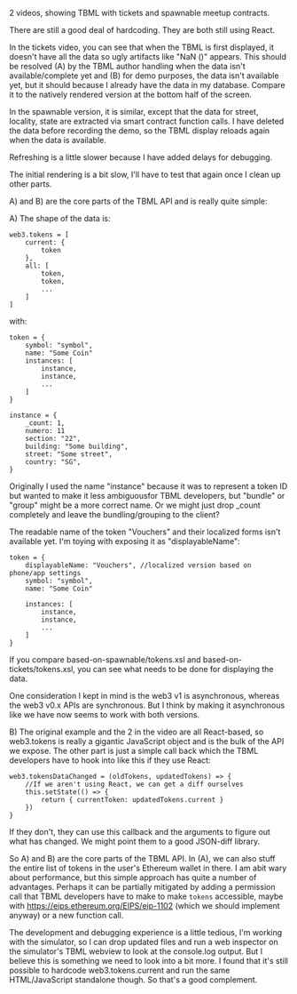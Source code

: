 2 videos, showing TBML with tickets and spawnable meetup contracts.

There are still a good deal of hardcoding. They are both still using React.
    
In the tickets video, you can see that when the TBML is first displayed, it doesn't have all the data so ugly artifacts like "NaN ()" appears. This should be resolved (A) by the TBML author handling when the data isn't available/complete yet and (B) for demo purposes, the data isn't available yet, but it should because I already have the data in my database. Compare it to the natively rendered version at the bottom half of the screen.

In the spawnable version, it is similar, except that the data for street, locality, state are extracted via smart contract function calls. I have deleted the data before recording the demo, so the TBML display reloads again when the data is available.

Refreshing is a little slower because I have added delays for debugging.

The initial rendering is a bit slow, I'll have to test that again once I clean up other parts.

A) and B) are the core parts of the TBML API and is really quite simple:

A) The shape of the data is:

```
web3.tokens = [
    current: {
        token
    },
    all: [
        token,
        token,
        ...
    ]
]
```

with:

```
token = {
    symbol: "symbol",
    name: "Some Coin"
    instances: [
        instance,
        instance,
        ...
    ]
}

instance = {
    _count: 1,
    numero: 11
    section: "22",
    building: "Some building",
    street: "Some street",
    country: "SG",
}
```

Originally I used the name "instance" because it was to represent a token ID but wanted to make it less ambiguousfor TBML developers, but "bundle" or "group" might be a more correct name. Or we might just drop _count completely and leave the bundling/grouping to the client?

The readable name of the token "Vouchers" and their localized forms isn't available yet. I'm toying with exposing it as "displayableName":

```
token = {
    displayableName: "Vouchers", //localized version based on phone/app settings
    symbol: "symbol",
    name: "Some Coin"

    instances: [
        instance,
        instance,
        ...
    ]
}
```

If you compare based-on-spawnable/tokens.xsl and based-on-tickets/tokens.xsl, you can see what needs to be done for displaying the data.

One consideration I kept in mind is the web3 v1 is asynchronous, whereas the web3 v0.x APIs are synchronous. But I think by making it asynchronous like we have now seems to work with both versions.

B) The original example and the 2 in the video are all React-based, so web3.tokens is really a gigantic JavaScript object and is the bulk of the API we expose. The other part is just a simple call back which the TBML developers have to hook into like this if they use React:

```
web3.tokensDataChanged = (oldTokens, updatedTokens) => {
    //If we aren't using React, we can get a diff ourselves
    this.setState(() => {
        return { currentToken: updatedTokens.current }
    })
}
```

If they don't, they can use this callback and the arguments to figure out what has changed. We might point them to a good JSON-diff library.

So A) and B) are the core parts of the TBML API. In (A), we can also stuff the entire list of tokens in the user's Ethereum wallet in there. I am abit wary about performance, but this simple approach has quite a number of advantages. Perhaps it can be partially mitigated by adding a permission call that TBML developers have to make to make `tokens` accessible, maybe with https://eips.ethereum.org/EIPS/eip-1102 (which we should implement anyway) or a new function call.

The development and debugging experience is a little tedious, I'm working with the simulator, so I can drop updated files and run a web inspector on the simulator's TBML webview to look at the console.log output. But I believe this is something we need to look into a bit more. I found that it's still possible to hardcode web3.tokens.current and run the same HTML/JavaScript standalone though. So that's a good complement.
